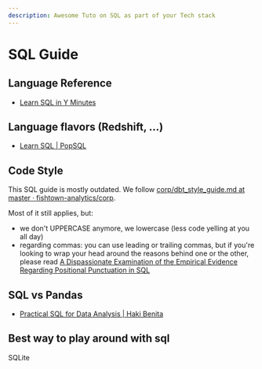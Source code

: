 ```yaml
---
description: Awesome Tuto on SQL as part of your Tech stack
---
```


# SQL Guide

## Language Reference

- [Learn SQL in Y Minutes](https://learnxinyminutes.com/docs/sql/)

## Language flavors (Redshift, ...)

- [Learn SQL | PopSQL](https://popsql.com/learn-sql)

## Code Style

This SQL guide is mostly outdated. We follow
[corp/dbt_style_guide.md at master · fishtown-analytics/corp](https://github.com/fishtown-analytics/corp/blob/master/dbt_style_guide.md).

Most of it still applies, but:

- we don't UPPERCASE anymore, we lowercase (less code yelling at you all day)
- regarding commas: you can use leading or trailing commas, but if you're
  looking to wrap your head around the reasons behind one or the other,
  please read [A Dispassionate Examination of the Empirical Evidence
  Regarding Positional Punctuation in SQL](https://mode.com/blog/should-sql-queries-use-trailing-or-leading-commas/)

## SQL vs Pandas

- [Practical SQL for Data Analysis | Haki Benita](https://hakibenita.com/sql-for-data-analysis)

## Best way to play around with sql

SQLite
